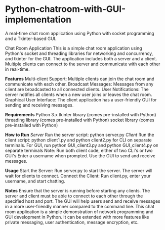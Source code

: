 # Python-chatroom-with-GUI-implementation
A real-time chat room application using Python with socket programming and a Tkinter-based GUI.

Chat Room Application
This is a simple chat room application using Python's socket and threading libraries for networking and concurrency, and tkinter for the GUI. The application includes both a server and a client. Multiple clients can connect to the server and communicate with each other in real-time.

**Features**
Multi-client Support: Multiple clients can join the chat room and communicate with each other.
Broadcast Messages: Messages from any client are broadcasted to all connected clients.
User Notifications: The server notifies all clients when a new user joins or leaves the chat room.
Graphical User Interface: The client application has a user-friendly GUI for sending and receiving messages.

**Requirements**
Python 3.x
tkinter library (comes pre-installed with Python)
threading library (comes pre-installed with Python)
socket library (comes pre-installed with Python)

**How to Run**
_Server_
Run the server script: python server.py
_Client_
Run the client script: python client1.py and python client2.py for CLI on separate terminals. For GUI, run python GUI_client3.py and python GUI_client4.py on separate terminals
Note: Run both client code, either of two CLI's or two GUI's
Enter a username when prompted.
Use the GUI to send and receive messages.

**Usage**
Start the Server: Run server.py to start the server. The server will wait for clients to connect.
Connect the Client: Run client.py, enter your username, and start chatting.

**Notes**
Ensure that the server is running before starting any clients.
The server and client must be able to connect to each other through the specified host and port.
The GUI will help users send and receive messages in a more user-friendly manner compared to the command line.
This chat room application is a simple demonstration of network programming and GUI development in Python. It can be extended with more features like private messaging, user authentication, message encryption, etc.
